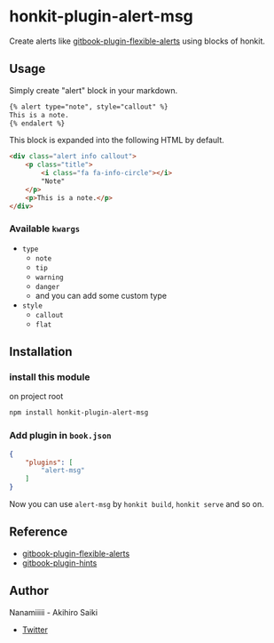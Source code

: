 # honkit-plugin-alert-msg
Create alerts like [gitbook-plugin-flexible-alerts](https://github.com/fzankl/gitbook-plugin-flexible-alerts) using blocks of honkit.

## Usage
Simply create "alert" block in your markdown.
```md
{% alert type="note", style="callout" %}
This is a note.
{% endalert %}
```

This block is expanded into the following HTML by default.
```html
<div class="alert info callout">
    <p class="title">
        <i class="fa fa-info-circle"></i>
        "Note"
    </p>
    <p>This is a note.</p>
</div>
```

### Available `kwargs`
- `type`
  - `note`
  - `tip`
  - `warning`
  - `danger`
  - and you can add some custom type
- `style`
  - `callout`
  - `flat`

## Installation
### install this module
on project root
```bash
npm install honkit-plugin-alert-msg
```

### Add plugin in `book.json`
```json
{
    "plugins": [
        "alert-msg"
    ]
}
```

Now you can use `alert-msg` by `honkit build`, `honkit serve` and so on.

## Reference
- [gitbook-plugin-flexible-alerts](https://github.com/fzankl/gitbook-plugin-flexible-alerts)
- [gitbook-plugin-hints](https://github.com/GitbookIO/plugin-hints)

## Author
Nanamiiiii - Akihiro Saiki
- [Twitter](https://twitter.com/Nanamii_i)
